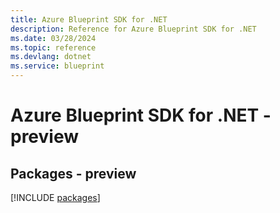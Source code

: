 ```yaml
---
title: Azure Blueprint SDK for .NET
description: Reference for Azure Blueprint SDK for .NET
ms.date: 03/28/2024
ms.topic: reference
ms.devlang: dotnet
ms.service: blueprint
---
```

# Azure Blueprint SDK for .NET - preview
## Packages - preview
[!INCLUDE [packages](blueprint-index.md)]